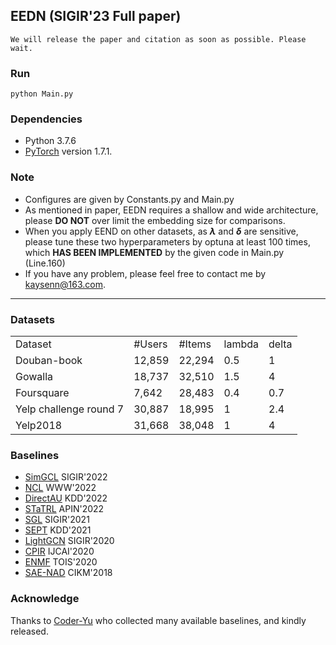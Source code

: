 ## EEDN (SIGIR'23 Full paper) 
	We will release the paper and citation as soon as possible. Please wait.

### Run

	python Main.py

### Dependencies
* Python 3.7.6
* [PyTorch](https://pytorch.org/) version 1.7.1.

### Note
* Configures are given by Constants.py and Main.py
* As mentioned in paper, EEDN requires a shallow and wide architecture, please **DO NOT** over limit the embedding size for comparisons.
* When you apply EEND on other datasets, as **$\lambda$** and **$\delta$** are sensitive, please tune these two hyperparameters by optuna at least 100 times, which **HAS BEEN IMPLEMENTED** by the given code in Main.py (Line.160)
* If you have any problem, please feel free to contact me by kaysenn@163.com.
___

### Datasets
<table>
	<tr> <td> Dataset</td> <td> #Users</td> <td> #Items</td> <td> lambda</td> <td> delta </td> </tr>
	<tr> <td> Douban-book</td> <td> 12,859</td> <td> 22,294</td> <td> 0.5</td> <td> 1 </td> </tr>
	<tr> <td> Gowalla</td> <td> 18,737</td> <td> 32,510</td> <td> 1.5 </td> <td> 4 </td> </tr>
	<tr> <td> Foursquare</td> <td> 7,642</td> <td> 28,483</td> <td> 0.4</td> <td> 0.7 </td></tr>
	<tr> <td> Yelp challenge round 7</td> <td> 30,887</td> <td> 18,995</td> <td> 1</td> <td> 2.4 </td></tr>
	<tr> <td> Yelp2018</td> <td> 31,668</td> <td> 38,048</td> <td> 1</td> <td> 4 </td></tr>
</table>



### Baselines
* [SimGCL](https://github.com/Coder-Yu/QRec) SIGIR'2022
* [NCL](https://github.com/RUCAIBox/NCL) WWW'2022
* [DirectAU](https://github.com/THUwangcy/DirectAU) KDD'2022
* [STaTRL](https://github.com/WangXFng/STaTRL) APIN'2022
* [SGL](https://github.com/wujcan/SGL-TensorFlow) SIGIR'2021
* [SEPT](https://github.com/Coder-Yu/QRec) KDD'2021
* [LightGCN](https://github.com/gusye1234/LightGCN-PyTorch) SIGIR'2020
* [CPIR](https://repository.kaust.edu.sa/bitstream/handle/10754/667564/Conference%20Paperfile1.pdf?sequence=1) IJCAI'2020
* [ENMF](https://github.com/chenchongthu/ENMF) TOIS'2020
* [SAE-NAD](https://github.com/allenjack/SAE-NAD) CIKM'2018

### Acknowledge
Thanks to [Coder-Yu](https://github.com/Coder-Yu/SELFRec) who collected many available baselines, and kindly released.
